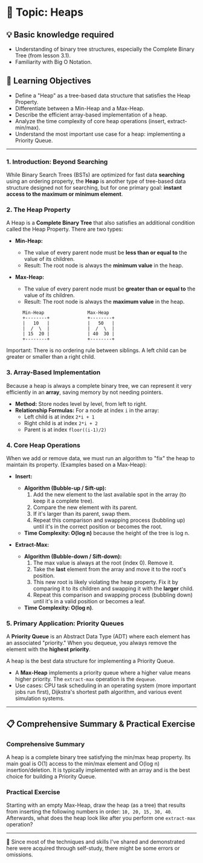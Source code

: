 # 📖 Topic: Heaps

## 💡 Basic knowledge required

- Understanding of binary tree structures, especially the Complete Binary Tree (from lesson 3.1).
- Familiarity with Big O Notation.

## 🎯 Learning Objectives

- Define a "Heap" as a tree-based data structure that satisfies the Heap Property.
- Differentiate between a Min-Heap and a Max-Heap.
- Describe the efficient array-based implementation of a heap.
- Analyze the time complexity of core heap operations (insert, extract-min/max).
- Understand the most important use case for a heap: implementing a Priority Queue.

---

### 1. Introduction: Beyond Searching

While Binary Search Trees (BSTs) are optimized for fast data **searching** using an ordering property, the **Heap** is another type of tree-based data structure designed not for searching, but for one primary goal: **instant access to the maximum or minimum element**.

### 2. The Heap Property

A Heap is a **Complete Binary Tree** that also satisfies an additional condition called the Heap Property. There are two types:

-   **Min-Heap:**
    -   The value of every parent node must be **less than or equal to** the value of its children.
    -   Result: The root node is always the **minimum value** in the heap.

-   **Max-Heap:**
    -   The value of every parent node must be **greater than or equal to** the value of its children.
    -   Result: The root node is always the **maximum value** in the heap.

```
      Min-Heap                Max-Heap
      +--------+              +--------+
      |   10   |              |   50   |
      |  /  \  |              |  /  \  |
      | 15  20 |              | 40  30 |
      +--------+              +--------+
```
Important: There is no ordering rule between siblings. A left child can be greater or smaller than a right child.

### 3. Array-Based Implementation

Because a heap is always a complete binary tree, we can represent it very efficiently in an **array**, saving memory by not needing pointers.

-   **Method:** Store nodes level by level, from left to right.
-   **Relationship Formulas:** For a node at index `i` in the array:
    -   Left child is at index `2*i + 1`
    -   Right child is at index `2*i + 2`
    -   Parent is at index `floor((i-1)/2)`

### 4. Core Heap Operations

When we add or remove data, we must run an algorithm to "fix" the heap to maintain its property. (Examples based on a Max-Heap):

-   **Insert:**
    -   **Algorithm (Bubble-up / Sift-up):**
        1.  Add the new element to the last available spot in the array (to keep it a complete tree).
        2.  Compare the new element with its parent.
        3.  If it's larger than its parent, swap them.
        4.  Repeat this comparison and swapping process (bubbling up) until it's in the correct position or becomes the root.
    -   **Time Complexity: O(log n)** because the height of the tree is log n.

-   **Extract-Max:**
    -   **Algorithm (Bubble-down / Sift-down):**
        1.  The max value is always at the root (index 0). Remove it.
        2.  Take the **last** element from the array and move it to the root's position.
        3.  This new root is likely violating the heap property. Fix it by comparing it to its children and swapping it with the **larger** child.
        4.  Repeat this comparison and swapping process (bubbling down) until it's in a valid position or becomes a leaf.
    -   **Time Complexity: O(log n)**.

### 5. Primary Application: Priority Queues

A **Priority Queue** is an Abstract Data Type (ADT) where each element has an associated "priority." When you dequeue, you always remove the element with the **highest priority**.

A heap is the best data structure for implementing a Priority Queue.
-   A **Max-Heap** implements a priority queue where a higher value means higher priority. The `extract-max` operation is the `dequeue`.
-   Use cases: CPU task scheduling in an operating system (more important jobs run first), Dijkstra's shortest path algorithm, and various event simulation systems.

---

## 📋 Comprehensive Summary & Practical Exercise

### Comprehensive Summary

A heap is a complete binary tree satisfying the min/max heap property. Its main goal is O(1) access to the min/max element and O(log n) insertion/deletion. It is typically implemented with an array and is the best choice for building a Priority Queue.

### Practical Exercise

Starting with an empty Max-Heap, draw the heap (as a tree) that results from inserting the following numbers in order: `10, 20, 15, 30, 40`. Afterwards, what does the heap look like after you perform one `extract-max` operation?

---

📍 Since most of the techniques and skills I've shared and demonstrated here were acquired through self-study, there might be some errors or omissions.
